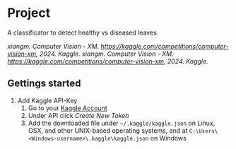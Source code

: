 # Project

A classificator to detect healthy vs diseased leaves

<cite>xiangm. Computer Vision - XM. https://kaggle.com/competitions/computer-vision-xm, 2024. Kaggle.</cite>
<cite>xiangm. Computer Vision - XM. https://kaggle.com/competitions/computer-vision-xm, 2024. Kaggle.</cite>

## Gettings started

1. Add Kaggle API-Key
    1. Go to your [Kaggle Account](https://www.kaggle.com/settings)
    2. Under API click *Create New Token*
    3. Add the downloaded file under `~/.kaggle/kaggle.json` on Linux, OSX, and other UNIX-based operating systems, and at `C:\Users\<Windows-username>\.kaggle\kaggle.json` on Windows

